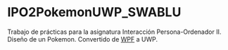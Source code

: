 # IPO2PokemonUWP_SWABLU
Trabajo de prácticas para la asignatura Interacción Persona-Ordenador II.  
Diseño de un Pokemon. Convertido de [WPF](https://github.com/clarasacedon/swablu_N333 "Proyecto Swablu WPF") a UWP.
